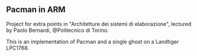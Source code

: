  ## Pacman in ARM
 Project for extra points in "Architetture dei sistemi di elaborazione", lectured by Paolo Bernardi, @Politecnico di Torino.

 This is an implementation of Pacman and a single ghost on a Landtiger LPC1768.
